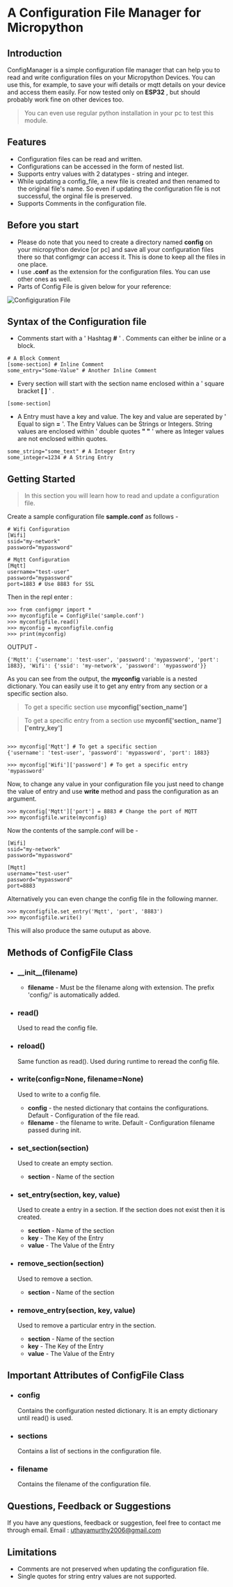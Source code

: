 # A Configuration File Manager for Micropython
## Introduction

ConfigManager is a simple configuration file manager that can help you to read and write configuration files on your Micropython Devices. You can use this, for example, to save your wifi details or mqtt details on your device and access them easily. For now tested only on **ESP32** , but should probably work fine on other devices too.

> You can even use regular python installation in your pc to test this module.

## Features
- Configuration files can be read and written.
- Configurations can be accessed in the form of nested list.
- Supports entry values with 2 datatypes - string and integer.
- While updating a config_file, a new file is created and then renamed to the original file's name. So even if updating the configuration file is not successful, the orginal file is preserved.
- Supports Comments in the configuration file.

## Before you start

- Please do note that you need to create a directory named **config** on your micropython device [or pc] and save all your configuration files there so that configmgr can access it. This is done to keep all the files in one place. 
- I use **.conf** as the extension for the configuration files. You can use other ones as well.
- Parts of Config File is given below for your reference:

![Configiguration File](images/configuration_file.png)

## Syntax of the Configuration file
- Comments start with a ' Hashtag **#** ' . Comments can either be inline or a block.
```
# A Block Comment
[some-section] # Inline Comment
some_entry="Some-Value" # Another Inline Comment
```
- Every section will start with the section name enclosed within a ' square bracket **[ ]** ' .
```
[some-section]
```
- A Entry must have a key and value. The key and value are seperated by ' Equal to sign **=** '. The Entry Values can be Strings or Integers. String values are enclosed within ' double quotes **" "**  ' where as Integer values are not enclosed within quotes.

```
some_string="some_text" # A Integer Entry
some_integer=1234 # A String Entry
```

## Getting Started

> In this section you will learn how to read and update a configuration file.

 Create a sample configuration file **sample.conf** as follows -

```
# Wifi Configuration
[Wifi]
ssid="my-network" 
password="mypassword"

# Mqtt Configuration
[Mqtt]
username="test-user"
password="mypassword"
port=1883 # Use 8883 for SSL
```

Then in the repl enter :

```
>>> from configmgr import *
>>> myconfigfile = ConfigFile('sample.conf')
>>> myconfigfile.read()
>>> myconfig = myconfigfile.config
>>> print(myconfig)
```

OUTPUT -

```
{'Mqtt': {'username': 'test-user', 'password': 'mypassword', 'port': 1883}, 'Wifi': {'ssid': 'my-network', 'password': 'mypassword'}}
```

As you can see from the output, the **myconfig** variable is a nested dictionary. You can easily use it to get any entry from any section or a specific section also.

> To get a specific section use **myconfig['section_name']**

> To get a specific entry from a section use **myconfi['section_
name']['entry_key']**

```

>>> myconfig['Mqtt'] # To get a specific section
{'username': 'test-user', 'password': 'mypassword', 'port': 1883}

>>> myconfig['Wifi']['password'] # To get a specific entry
'mypassword'

```

Now, to change any value in your configuration file you just need to change the value of entry and use **write** method and pass the configuration as an argument.

```
>>> myconfig['Mqtt']['port'] = 8883 # Change the port of MQTT
>>> myconfigfile.write(myconfig)
```

Now the contents of the sample.conf will be -

```
[Wifi]
ssid="my-network"
password="mypassword"

[Mqtt]
username="test-user"
password="mypassword"
port=8883
```

Alternatively you can even change the config file in the following manner.

```
>>> myconfigfile.set_entry('Mqtt', 'port', '8883')
>>> myconfigfile.write()
```
This will also produce the same outuput as above.

## Methods of ConfigFile Class

- ### __init\__(filename)
    - **filename** - Must be the filename along with extension. The prefix 'config/' is automatically added.

- ### read()
    Used to read the config file.

- ### reload()
    Same function as read(). Used during runtime to reread the config file.

- ### write(config=None, filename=None)
    Used to write to a config file. 
    - **config** - the nested dictionary that contains the  configurations. Default - Configuration of the file read.
    - **filename** - the filename to write. Default - Configuration filename passed during init.

- ### set_section(section)
    Used to create an empty section.
    - **section** - Name of the section

- ### set_entry(section, key, value)
    Used to create a entry in a section. If the section does not exist then it is created.
    - **section** - Name of the section
    - **key** - The Key of the Entry
    - **value** - The Value of the Entry

- ### remove_section(section)
    Used to remove a section.
    - **section** - Name of the section

- ### remove_entry(section, key, value)
    Used to remove a particular entry in the section.
    - **section** - Name of the section
    - **key** - The Key of the Entry
    - **value** - The Value of the Entry

## Important Attributes of ConfigFile Class
- ### config
    Contains the configuration nested dictionary. It is an empty dictionary until read() is used.

- ### sections
    Contains a list of sections in the configuration file.

- ### filename
    Contains the filename of the configuration file.

## Questions, Feedback or Suggestions
If you have any questions, feedback or suggestion, feel free to contact me through email.
Email : uthayamurthy2006@gmail.com

## Limitations
- Comments are not preserved when updating the configuration file.
- Single quotes for string entry values are not supported.